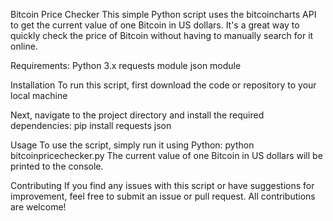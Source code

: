 Bitcoin Price Checker
This simple Python script uses the bitcoincharts API to get the current value of one Bitcoin in US dollars. It's a great way to quickly check the price of Bitcoin without having to manually search for it online.

Requirements:
Python 3.x
requests module
json module

Installation
To run this script, first download the code or repository to your local machine

Next, navigate to the project directory and install the required dependencies:
    pip install requests json

Usage
To use the script, simply run it using Python:
    python bitcoinpricechecker.py
The current value of one Bitcoin in US dollars will be printed to the console.

Contributing
If you find any issues with this script or have suggestions for improvement, feel free to submit an issue or pull request. All contributions are welcome!